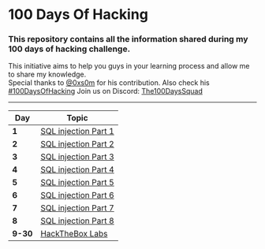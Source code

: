 # 100 Days Of Hacking
### This repository contains all the information shared during my 100 days of hacking challenge.                                                               
This initiative aims to help you guys in your learning process and allow me to share my knowledge.     
Special thanks to [@0xs0m](https://twitter.com/0xs0m) for his contribution. Also check his [#100DaysOfHacking](https://github.com/Somchandra17/100DaysOfHacking)
Join us on Discord: [The100DaysSquad](https://discord.gg/e4QjaYkuUE)
___
Day | Topic
--- | ---
**1** |  [SQL injection Part 1](/days/day1.md)
**2** |  [SQL injection Part 2](/days/day2.md)
**3** |  [SQL injection Part 3](/days/day3.md)
**4** |  [SQL injection Part 4](/days/day4.md)
**5** |  [SQL injection Part 5](/days/day5.md)
**6** |  [SQL injection Part 6](/days/day6.md)
**7** |  [SQL injection Part 7](/days/day7.md)
**8** |  [SQL injection Part 8](/days/day8.md)
**9-30** |  [HackTheBox Labs ](/days/day8.md)


